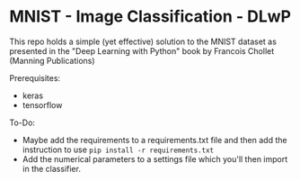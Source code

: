 # MNIST - Image Classification - DLwP

This repo holds a simple (yet effective) solution to the MNIST dataset as presented in the &#34;Deep Learning with Python&#34; book by Francois Chollet (Manning Publications)

Prerequisites:
* keras
* tensorflow

To-Do:
- Maybe add the requirements to a requirements.txt file and then add the instruction to use `pip install -r requirements.txt`
- Add the numerical parameters to a settings file which you'll then import in the classifier.
